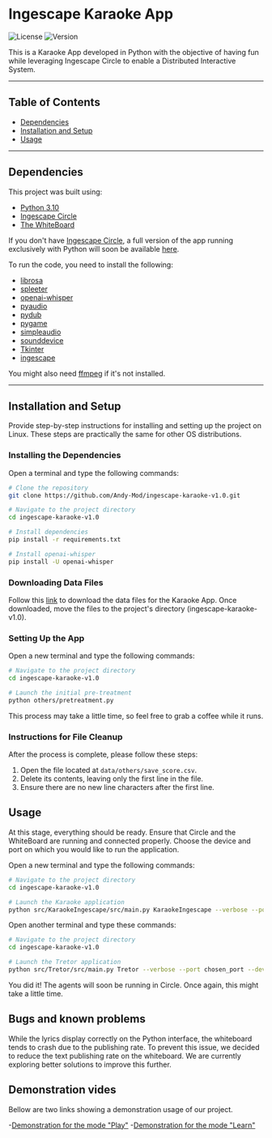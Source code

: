 # Ingescape Karaoke App

![License](https://img.shields.io/badge/license-MIT-blue.svg)
![Version](https://img.shields.io/badge/version-1.0.0-green.svg)

This is a Karaoke App developed in Python with the objective of having fun while leveraging Ingescape Circle to enable a Distributed Interactive System.

---

## Table of Contents
- [Dependencies](#dependencies)
- [Installation and Setup](#installation-and-setup)
- [Usage](#usage)

---

## Dependencies

This project was built using:
- [Python 3.10](https://www.python.org/downloads/release/python-3100/)
- [Ingescape Circle](https://ingescape.com/fr/circle/)
- [The WhiteBoard](https://ingescape.com/)

If you don't have [Ingescape Circle](https://ingescape.com/fr/circle/), a full version of the app running exclusively with Python will soon be available [here](#).

To run the code, you need to install the following:

- [librosa](https://pypi.org/project/librosa/0.4.1/)
- [spleeter](https://pypi.org/project/spleeter/)
- [openai-whisper](https://github.com/openai/whisper)
- [pyaudio](https://pypi.org/project/PyAudio/)
- [pydub](https://pypi.org/project/pydub/)
- [pygame](https://pypi.org/project/pygame/)
- [simpleaudio](https://pypi.org/project/simpleaudio/)
- [sounddevice](https://pypi.org/project/sounddevice/)
- [Tkinter](https://docs.python.org/3/library/tkinter.html)
- [ingescape](https://pypi.org/project/ingescape/)

You might also need [ffmpeg](https://www.ffmpeg.org/download.html) if it's not installed.

---

## Installation and Setup

Provide step-by-step instructions for installing and setting up the project on Linux. These steps are practically the same for other OS distributions.

### Installing the Dependencies

Open a terminal and type the following commands:

```bash
# Clone the repository
git clone https://github.com/Andy-Mod/ingescape-karaoke-v1.0.git

# Navigate to the project directory
cd ingescape-karaoke-v1.0

# Install dependencies
pip install -r requirements.txt

# Install openai-whisper
pip install -U openai-whisper
```

### Downloading Data Files
Follow this [link](https://drive.google.com/file/d/1hvTD_66ktQRncpripQCPw5p4is-r3tAe/view?usp=sharing) to download the data files for the Karaoke App.
Once downloaded, move the files to the project's directory (ingescape-karaoke-v1.0).

### Setting Up the App
Open a new terminal and type the following commands:
```bash
# Navigate to the project directory
cd ingescape-karaoke-v1.0

# Launch the initial pre-treatment
python others/pretreatment.py
```
This process may take a little time, so feel free to grab a coffee while it runs.

### Instructions for File Cleanup

After the process is complete, please follow these steps:

1. Open the file located at `data/others/save_score.csv`.
2. Delete its contents, leaving only the first line in the file.
3. Ensure there are no new line characters after the first line.


## Usage

At this stage, everything should be ready. Ensure that Circle and the WhiteBoard are running and connected properly.
Choose the device and port on which you would like to run the application.

Open a new terminal and type the following commands:
```bash
# Navigate to the project directory
cd ingescape-karaoke-v1.0 

# Launch the Karaoke application
python src/KaraokeIngescape/src/main.py KaraokeIngescape --verbose --port chosen_port --device chosen_device
```
Open another terminal and type these commands:
```bash
# Navigate to the project directory
cd ingescape-karaoke-v1.0 

# Launch the Tretor application
python src/Tretor/src/main.py Tretor --verbose --port chosen_port --device chosen_device
```

You did it! The agents will soon be running in Circle. Once again, this might take a little time.


## Bugs and known problems 

While the lyrics display correctly on the Python interface, the whiteboard tends to crash due to the publishing rate. To prevent this issue, we decided to reduce the text publishing rate on the whiteboard. We are currently exploring better solutions to improve this further.


## Demonstration vides
Bellow are two links showing a demonstration usage of our project. 

-[Demonstration for the mode "Play"](https://drive.google.com/file/d/1Ib76d8nKLMKiJqejuFwXSiHBG6GfZW-Y/view?usp=drive_link)
-[Demonstration for the mode "Learn"](https://drive.google.com/file/d/17-2gZv649CS39icmuQXg55EkyAeONNXx/view?usp=sharing)